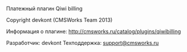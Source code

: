 Платежный плагин Qiwi billing

Copyright devkont (CMSWorks Team 2013)

Информация о плагине: http://cmsworks.ru/catalog/plugins/qiwibilling

Разработчик: devkont 
Техподдержка: support@cmsworks.ru
